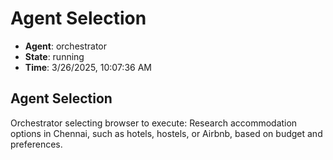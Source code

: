 # Agent Selection

- **Agent**: orchestrator
- **State**: running
- **Time**: 3/26/2025, 10:07:36 AM

## Agent Selection

Orchestrator selecting browser to execute: Research accommodation options in Chennai, such as hotels, hostels, or Airbnb, based on budget and preferences.

